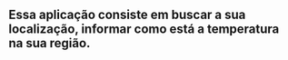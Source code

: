 ## Essa aplicação consiste em buscar a sua localização, informar como está a temperatura na sua região.